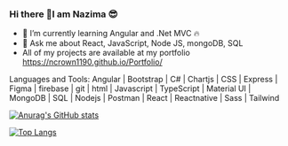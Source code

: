 ### Hi there 👋I am Nazima 😎


- 🌱 I’m currently learning Angular and .Net MVC 🔥
- 💬 Ask me about React, JavaScript, Node JS, mongoDB, SQL
- All of my projects are available at my portfolio https://ncrown1190.github.io/Portfolio/

Languages and Tools:
Angular | Bootstrap | C# | Chartjs | CSS | Express | Figma | firebase | git | html | Javascript | TypeScript | Material UI | MongoDB | SQL | Nodejs | Postman | React | Reactnative | Sass | Tailwind 
<!--
[![Anurag's GitHub stats](https://github-readme-stats.vercel.app/api?username=ncrown1190)](https://github.com/anuraghazra/github-readme-stats) 
-->

[![Anurag's GitHub stats](https://github-readme-stats.vercel.app/api?username=ncrown1190)](https://github.com/anuraghazra/github-readme-stats) 

[![Top Langs](https://github-readme-stats.vercel.app/api/top-langs/?username=ncrown1190&layout=compact)](https://github.com/anuraghazra/github-readme-stats)

<!--
**ncrown1190/ncrown1190** is a ✨ _special_ ✨ repository because its `README.md` (this file) appears on your GitHub profile.

Here are some ideas to get you started:

- 🔭 I’m currently working on something cool 😎
- 🌱 I’m currently learning ...
- 👯 I’m looking to collaborate on ...
- 🤔 I’m looking for help with ...
- 💬 Ask me about ...
- 📫 How to reach me: ...
- 😄 Pronouns: ...
- ⚡ Fun fact: ...
-->
